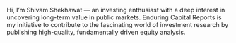 Hi, I’m Shivam Shekhawat — an investing enthusiast with a deep interest in uncovering long-term value in public markets. Enduring Capital Reports is my initiative to contribute to the fascinating world of investment research by publishing high-quality, fundamentally driven equity analysis.
